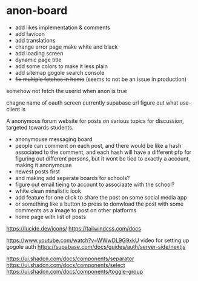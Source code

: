 # anon-board

- add likes implementation & comments
- add favicon
- add translations
- change error page make white and black
- add loading screen
- dynamic page title
- add some colors to make it less plain
- add sitemap gogole search console
- ~~fix multiple fetches in home~~ (seems to not be an issue in production)

somehow not fetch the userid when anon is true

chagne name of oauth screen currently supabase url
figure out what use-client is

A anonymous forum website for posts on various topics for discussion, targeted towards students.

- anonymouse messaging board
- people can comment on each post, and there would be like a hash associated to the comment, and each hash will
  have a different pfp for figuring out different persons, but it wont be tied to exactly a account, making it anonymouse
- newest posts first
- and making add seperate boards for schools?
- figure out email tieing to account to associaate with the school?
- white clean minalistic look
- add feature for one click to share the post on some social media app
- or something like a button to press to donwload the post with some comments as a image to post on other platforms
- home page with list of posts

https://lucide.dev/icons/
https://tailwindcss.com/docs

https://www.youtube.com/watch?v=WWwDL9G9xkU
video for setting up gogole auth
https://supabase.com/docs/guides/auth/server-side/nextjs

https://ui.shadcn.com/docs/components/separator
https://ui.shadcn.com/docs/components/select
https://ui.shadcn.com/docs/components/toggle-group
